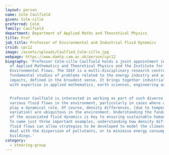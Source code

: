 ```yaml
---
layout: person
name: Colm Caulfield
given: Colm-cille
preferred: Colm
family: Caulfield
department: Department of Applied Maths and Theoretical Physics
title: Prof
job_title: Professor of Environmental and Industrial Fluid Dynamics
crsid: cpc12
image: /assets/uploads/Caulfied_Colm-cille.jpg
webpage: https://www.damtp.cam.ac.uk/person/cpc12
biography: 'Professor Colm-cille Caulfield holds a joint appointment in the Department
  of Applied Mathematics and Theoretical Physics and the Institute for Energy and
  Environmental Flows. The IEEF is a multi-disciplinary research centre devoted to
  fundamental studies of problems related to the energy industry and associated environmental
  impacts, defined in the broadest sense. It brings together industrialists and academics
  with expertise in applied mathematics, earth sciences, engineering and chemistry.


  Professor Caulfield is interested in working as part of such diverse teams to study
  various fluid flows in the environment, particularly in cases where density differences
  play a dynamical role. Of course, density differences, (due to temperature or composition
  variation) are ubiquitous in the environment. Understanding the fundamental properties
  of the associated fluid dynamics is key to ensuring sustainable human activity.
  To name just three important examples, understanding how density differences affect
  fluid flows can allow strategies to be developed to model the climate system, to
  deal with the dispersion of pollutants, or to minimise energy consumption within
  buildings.'
category:
  - steering-group
---
```

